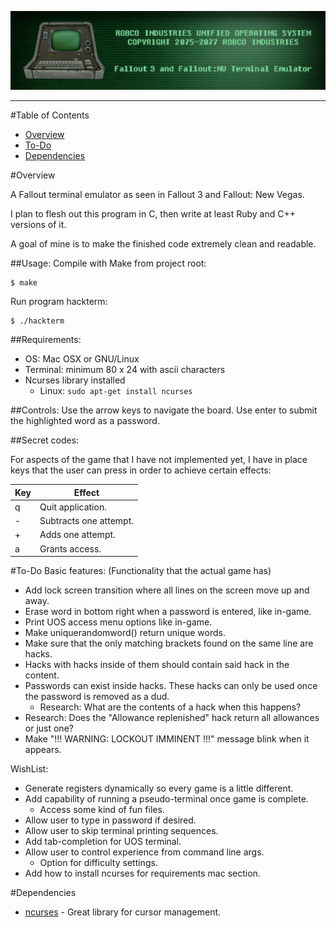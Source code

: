 ![RobCo Industries Unified Operating System Terminal](readme_assets/title.png)

---

#Table of Contents

- [Overview](#overview)
- [To-Do](#to-do)
- [Dependencies](#dependencies)

#<a name="overview"></a>Overview

A Fallout terminal emulator as seen in Fallout 3 and Fallout: New Vegas.

I plan to flesh out this program in C, then write at least Ruby and C++ versions of it.

A goal of mine is to make the finished code extremely clean and readable.

##Usage:
Compile with Make from project root:
```
$ make
```

Run program hackterm:
```
$ ./hackterm
```

##Requirements:
- OS: Mac OSX or GNU/Linux
- Terminal: minimum 80 x 24 with ascii characters
- Ncurses library installed
  * Linux: ```sudo apt-get install ncurses```

##Controls:
Use the arrow keys to navigate the board. Use enter to submit the highlighted word as a password.

##Secret codes:

For aspects of the game that I have not implemented yet, I have in place keys that the user can press in order to achieve certain effects:

| Key | Effect                                                  |
| --- | ------------------------------------------------------- |
|  q  | Quit application.                                       |
|  -  | Subtracts one attempt.                                  |
|  +  | Adds one attempt.                                       |
|  a  | Grants access.                                          |

#<a name="to-do"></a>To-Do
Basic features: (Functionality that the actual game has)
- Add lock screen transition where all lines on the screen move up and away.
- Erase word in bottom right when a password is entered, like in-game.
- Print UOS access menu options like in-game.
- Make uniquerandomword() return unique words.
- Make sure that the only matching brackets found on the same line are hacks.
- Hacks with hacks inside of them should contain said hack in the content.
- Passwords can exist inside hacks. These hacks can only be used once the password is removed as a dud.
  * Research: What are the contents of a hack when this happens?
- Research: Does the "Allowance replenished" hack return all allowances or just one?
- Make "!!! WARNING: LOCKOUT IMMINENT !!!" message blink when it appears.


WishList:
- Generate registers dynamically so every game is a little different.
- Add capability of running a pseudo-terminal once game is complete.
  * Access some kind of fun files.
- Allow user to type in password if desired.
- Allow user to skip terminal printing sequences.
- Add tab-completion for UOS terminal.
- Allow user to control experience from command line args.
  * Option for difficulty settings.
- Add how to install ncurses for requirements mac section.

#<a name="dependencies"></a>Dependencies

+ [ncurses](http://www.gnu.org/software/ncurses/) - Great library for cursor management.